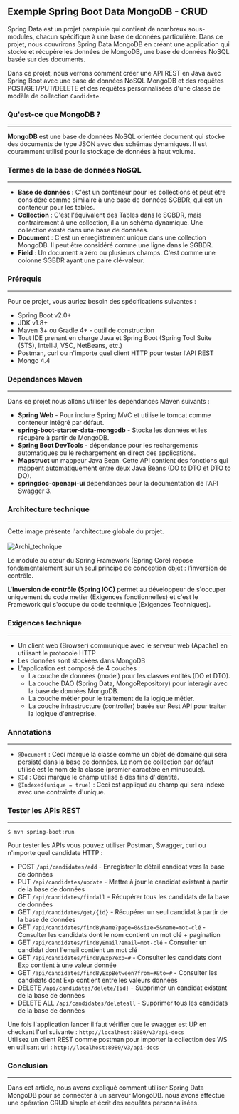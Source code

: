 ## Exemple Spring Boot Data MongoDB - CRUD
Spring Data est un projet parapluie qui contient de nombreux sous-modules, chacun spécifique à une base de données particulière.
Dans ce projet, nous couvrirons Spring Data MongoDB en créant une application qui stocke et récupère les données de MongoDB, 
une base de données NoSQL basée sur des documents.<br/>

Dans ce projet, nous verrons comment créer une API REST en Java avec Spring Boot avec une base de données 
NoSQL MongoDB et des requêtes POST/GET/PUT/DELETE et des requêtes personnalisées d'une classe de modèle de collection `Candidate`.

### Qu'est-ce que MongoDB ?
---
**MongoDB** est une base de données NoSQL orientée document qui stocke des documents de type JSON 
avec des schémas dynamiques. Il est couramment utilisé pour le stockage de données à haut volume.

### Termes de la base de données NoSQL
---
* **Base de données** : C'est un conteneur pour les collections et peut être considéré comme similaire à une base de données SGBDR, qui est un conteneur pour les tables.
* **Collection** : C'est l'équivalent des Tables dans le SGBDR, mais contrairement à une collection, il a un schéma dynamique. Une collection existe dans une base de données.
* **Document** : C'est un enregistrement unique dans une collection MongoDB. Il peut être considéré comme une ligne dans le SGBDR.
* **Field** : Un document a zéro ou plusieurs champs. C'est comme une colonne SGBDR ayant une paire clé-valeur.

### Prérequis
---
Pour ce projet, vous auriez besoin des spécifications suivantes :
- Spring Boot v2.0+
- JDK v1.8+
- Maven 3+ ou Gradle 4+ - outil de construction
- Tout IDE prenant en charge Java et Spring Boot (Spring Tool Suite (STS), IntelliJ, VSC, NetBeans, etc.)
- Postman, curl ou n'importe quel client HTTP pour tester l'API REST
- Mongo 4.4

### Dependances Maven
---
Dans ce projet nous allons utiliser les dependances Maven suivants :<br/>
- **Spring Web** - Pour inclure Spring MVC et utilise le tomcat comme conteneur intégré par défaut.
- **spring-boot-starter-data-mongodb** - Stocke les données et les récupère à partir de MongoDB.
- **Spring Boot DevTools** - dépendance pour les rechargements automatiques ou le rechargement en direct des applications.
- **Mapstruct** un mappeur Java Bean. Cette API contient des fonctions qui mappent automatiquement entre deux Java Beans (DO to DTO et DTO to DO).
- **springdoc-openapi-ui** dépendances pour la documentation de l'API Swagger 3.

### Architecture technique
---
Cette image présente l'architecture globale du projet.<br/><br/>
![Archi_technique](https://user-images.githubusercontent.com/75081354/135291725-ce0ff30f-d992-4579-82ba-55c4da07505c.jpg)

Le module au cœur du Spring Framework (Spring Core) repose fondamentalement sur un seul principe de conception objet : 
l’inversion de contrôle.<br/>
	
L'**Inversion de contrôle (Spring IOC)** permet au développeur de s'occuper uniquement du code metier (Exigences fonctionnelles) 
et c'est le Framework qui s'occupe du code technique (Exigences Techniques).

### Exigences technique
---
* Un client web (Browser) communique avec le serveur web (Apache) en utilisant le protocole HTTP
* Les données sont stockées dans MongoDB
* L'application est composé de 4 couches :
	- La couche de données (model) pour les classes entités (DO et DTO).
	- La couche DAO (Spring Data, MongoRepository) pour interagir avec la base de données MongoDB.
	- La couche métier pour le traitement de la logique métier.
	- La couche infrastructure (controller) basée sur Rest API pour traiter la logique d'entreprise.

### Annotations
---
* `@Document` : Ceci marque la classe comme un objet de domaine qui sera persisté dans la base de données. Le nom de collection par défaut utilisé est le nom de la classe (premier caractère en minuscule).
* `@Id` : Ceci marque le champ utilisé à des fins d'identité.
* `@Indexed(unique = true)` : Ceci est appliqué au champ qui sera indexé avec une contrainte d'unique.

### Tester les APIs REST
---
`$ mvn spring-boot:run`<br/>

Pour tester les APIs vous pouvez utiliser Postman, Swagger, curl ou n'importe quel candidate HTTP :<br/>
* POST `/api/candidates/add` - Enregistrer le détail candidat vers la base de données
* PUT `/api/candidates/update` - Mettre à jour le candidat existant à partir de la base de données
* GET `/api/candidates/findall` - Récupérer tous les candidats de la base de données
* GET `/api/candidates/get/{id}` - Récupérer un seul candidat à partir de la base de données
* GET `/api/candidates/findByName?page=0&size=5&name=mot-clé` - Consulter les candidats dont le nom contient un mot clé + pagination
* GET `/api/candidates/findByEmail?email=mot-clé` - Consulter un candidat dont l'email contient un mot clé
* GET `/api/candidates/findByExp?exp=#` - Consulter les candidats dont Exp contient à une valeur donnée
* GET `/api/candidates/findByExpBetween?from=#&to=#` - Consulter les candidats dont Exp contient entre les valeurs données
* DELETE `/api/candidates/delete/{id}` - Supprimer un candidat existant de la base de données
* DELETE ALL `/api/candidates/deleteall` - Supprimer tous les candidats de la base de données

Une fois l'application lancer il faut vérifier que le swagger est UP en checkant l'url suivante : `http://localhost:8080/v3/api-docs` <br/>
Utilisez un client REST comme postman pour importer la collection des WS en utilisant url : `http://localhost:8080/v3/api-docs`

### Conclusion
---
Dans cet article, nous avons expliqué comment utiliser Spring Data MongoDB pour se connecter à un serveur MongoDB. 
nous avons effectué une opération CRUD simple et écrit des requêtes personnalisées.		
